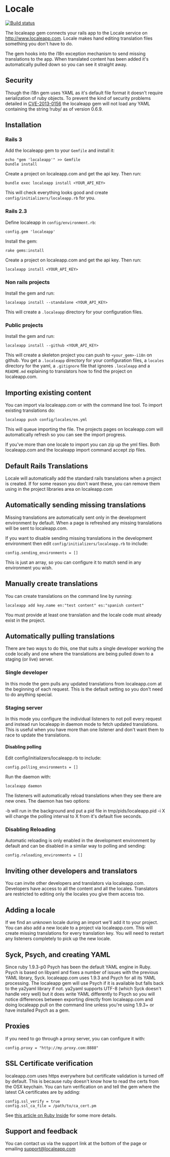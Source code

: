 # Locale

[![Build status](https://secure.travis-ci.org/Locale/localeapp.png)](http://travis-ci.org/Locale/localeapp)

The localeapp gem connects your rails app to the Locale service on
http://www.localeapp.com. Locale makes hand editing translation files something
you don't have to do.

The gem hooks into the i18n exception mechanism to send missing translations to
the app. When translated content has been added it's automatically pulled down
so you can see it straight away.

## Security

Though the i18n gem uses YAML as it's default file format it doesn't require
serialization of ruby objects. To prevent the kind of security problems
detailed in [CVE-2013-0156][1] the localeapp gem will not load any YAML containing
the string !ruby/ as of version 0.6.9.

[1]: https://groups.google.com/forum/?fromgroups=#!topic/rubyonrails-security/61bkgvnSGTQ

## Installation

### Rails 3

Add the localeapp gem to your `Gemfile` and install it:

    echo "gem 'localeapp'" >> Gemfile
    bundle install

Create a project on localeapp.com and get the api key. Then run:

    bundle exec localeapp install <YOUR_API_KEY>

This will check everything looks good and create
`config/initializers/localeapp.rb` for you.

### Rails 2.3

Define localeapp in `config/environment.rb`:

    config.gem 'localeapp'

Install the gem:

    rake gems:install

Create a project on localeapp.com and get the api key. Then run:

    localeapp install <YOUR_API_KEY>
    
### Non rails projects

Install the gem and run:

    localeapp install --standalone <YOUR_API_KEY>
    
This will create a `.localeapp` directory for your configuration files.

### Public projects

Install the gem and run:

    localeapp install --github <YOUR_API_KEY>

This will create a skeleton project you can push to `<your_gem>-i18n` on
github.  You get a `.localeapp` directory for your configuration files, a
`locales` directory for the yaml, a `.gitignore` file that ignores `.localeapp`
and a `README.md` explaining to translators how to find the project on
localeapp.com.

## Importing existing content

You can import via localeapp.com or with the command line tool. To import
existing translations do:

    localeapp push config/locales/en.yml

This will queue importing the file. The projects pages on localeapp.com will
automatically refresh so you can see the import progress.

If you've more than one locale to import you can zip up the yml files. Both
localeapp.com and the localeapp import command accept zip files.

## Default Rails Translations

Locale will automatically add the standard rails translations when a project is
created. If for some reason you don't want these, you can remove them using in
the project libraries area on localeapp.com

## Automatically sending missing translations

Missing translations are automatically sent only in the development environment
by default. When a page is refreshed any missing translations will be sent to
localeapp.com.

If you want to disable sending missing translations in the development
environment then edit `config/initializers/localeapp.rb` to include:

    config.sending_environments = []

This is just an array, so you can configure it to match send in any environment
you wish.

## Manually create translations

You can create translations on the command line by running:

    localeapp add key.name en:"test content" es:"spanish content"

You must provide at least one translation and the locale code must already
exist in the project.

## Automatically pulling translations

There are two ways to do this, one that suits a single developer working the
code locally and one where the translations are being pulled down to a staging
(or live) server.

### Single developer

In this mode the gem pulls any updated translations from localeapp.com at the
beginning of each request. This is the default setting so you don't need to do
anything special.

### Staging server

In this mode you configure the individual listeners to not poll every request
and instead run localeapp in daemon mode to fetch updated translations. This is
useful when you have more than one listener and don't want them to race to
update the translations.

#### Disabling polling

Edit config/initializers/localeapp.rb to include:

    config.polling_environments = []

Run the daemon with:

    localeapp daemon

The listeners will automatically reload translations when they see there are
new ones. The daemon has two options:

  -b will run in the background and put a pid file in tmp/pids/localeapp.pid
  -i X will change the polling interval to X from it's default five seconds.

### Disabling Reloading

Automatic reloading is only enabled in the development environment by default and
can be disabled in a similar way to polling and sending:

    config.reloading_environments = []

## Inviting other developers and translators

You can invite other developers and translators via localeapp.com.  Developers
have access to all the content and all the locales. Translators are restricted
to editing only the locales you give them access too.

## Adding a locale

If we find an unknown locale during an import we'll add it to your project.
You can also add a new locale to a project via localeapp.com. This will create
missing translations for every translation key. You will need to restart any
listeners completely to pick up the new locale.

## Syck, Psych, and creating YAML

Since ruby 1.9.3-p0 Psych has been the default YAML engine in Ruby. Psych is
based on libyaml and fixes a number of issues with the previous YAML library,
Syck. localeapp.com uses 1.9.3 and Psych for all its YAML processing. The
localeapp gem will use Psych if it is available but falls back to the ya2yaml
library if not. ya2yaml supports UTF-8 (which Syck doesn't handle very well)
but it does write YAML differently to Psych so you will notice differences
between exporting directly from localeapp.com and doing localeapp pull on the
command line unless you're using 1.9.3+ or have installed Psych as a gem.

## Proxies

If you need to go through a proxy server, you can configure it with:

    config.proxy = "http://my.proxy.com:8888"

## SSL Certificate verification

localeapp.com uses https everywhere but certificate validation is turned off by
default. This is because ruby doesn't know how to read the certs from the OSX
keychain. You can turn verification on and tell the gem where the latest CA
certificates are by adding:

    config.ssl_verify = true
    config.ssl_ca_file = /path/to/ca_cert.pm

See [this article on Ruby Inside][1] for some more details.

[1]: http://www.rubyinside.com/how-to-cure-nethttps-risky-default-https-behavior-4010.html

## Support and feedback

You can contact us via the support link at the bottom of the page or emailing
support@localeapp.com
